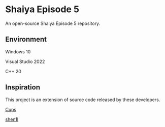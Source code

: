 # Shaiya Episode 5

An open-source Shaiya Episode 5 repository.

## Environment

Windows 10

Visual Studio 2022

C++ 20

## Inspiration

This project is an extension of source code released by these developers. 

[Cups](https://www.elitepvpers.com/forum/shaiya-pserver-guides-releases/4653021-shaiya-library.html)

[shen1l](https://www.elitepvpers.com/forum/shaiya-pserver-guides-releases/3669922-release-ep6-itemmall-fixed.html)
